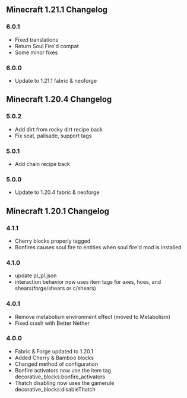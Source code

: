 ## Minecraft 1.21.1 Changelog

### 6.0.1
- Fixed translations
- Return Soul Fire'd compat
- Some minor fixes

### 6.0.0
- Update to 1.21.1 fabric & neoforge

## Minecraft 1.20.4 Changelog

### 5.0.2
- Add dirt from rocky dirt recipe back
- Fix seat, palisade, support tags

### 5.0.1
- Add chain recipe back

### 5.0.0
- Update to 1.20.4 fabric & neoforge

## Minecraft 1.20.1 Changelog

### 4.1.1
- Cherry blocks properly tagged
- Bonfires causes soul fire to entities when soul fire'd mod is installed

### 4.1.0
- update pl_pl.json
- interaction behavior now uses item tags for axes, hoes, and shears(forge/shears or c/shears)

### 4.0.1
- Remove metabolism environment effect (moved to Metabolism)
- Fixed crash with Better Nether

### 4.0.0 
- Fabric & Forge updated to 1.20.1
- Added Cherry & Bamboo blocks
- Changed method of configuration
- Bonfire activators now use the item tag decorative_blocks:bonfire_activators
- Thatch disabling now uses the gamerule decorative_blocks:disableThatch

